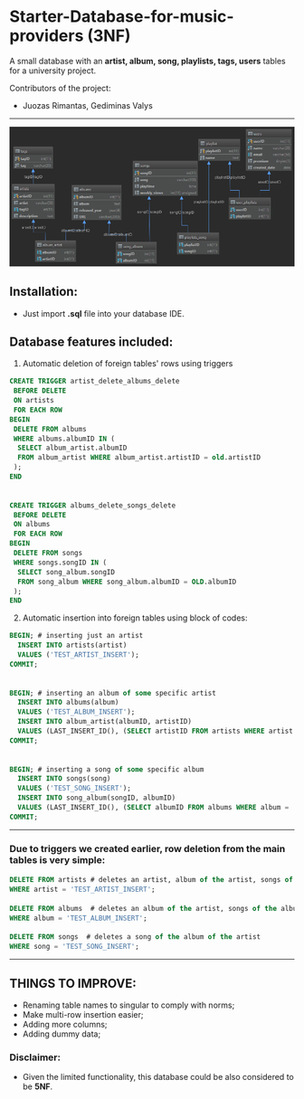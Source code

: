 # Starter-Database-for-music-providers (3NF)
A small database with an **artist, album, song, playlists, tags, users** tables for a university project.

Contributors of the project:
* Juozas Rimantas, Gediminas Valys

---

![database](https://github.com/Effanuel/Starter-Database-for-music-providers/blob/master/generated_database_scheme.png)

## Installation:
* Just import **.sql** file into your database IDE.

## Database features included:
1. Automatic deletion of foreign tables' rows using triggers
```sql
CREATE TRIGGER artist_delete_albums_delete
 BEFORE DELETE
 ON artists
 FOR EACH ROW
BEGIN
 DELETE FROM albums
 WHERE albums.albumID IN (
  SELECT album_artist.albumID
  FROM album_artist WHERE album_artist.artistID = old.artistID
 );
END


CREATE TRIGGER albums_delete_songs_delete
 BEFORE DELETE
 ON albums
 FOR EACH ROW
BEGIN
 DELETE FROM songs
 WHERE songs.songID IN (
  SELECT song_album.songID
  FROM song_album WHERE song_album.albumID = OLD.albumID
 );
END
```

2. Automatic insertion into foreign tables using block of codes:

```sql
BEGIN; # inserting just an artist
  INSERT INTO artists(artist)
  VALUES ('TEST_ARTIST_INSERT');
COMMIT;


BEGIN; # inserting an album of some specific artist
  INSERT INTO albums(album)
  VALUES ('TEST_ALBUM_INSERT');
  INSERT INTO album_artist(albumID, artistID)
  VALUES (LAST_INSERT_ID(), (SELECT artistID FROM artists WHERE artist = 'TEST_ARTIST_INSERT'));
COMMIT;


BEGIN; # inserting a song of some specific album
  INSERT INTO songs(song)
  VALUES ('TEST_SONG_INSERT');
  INSERT INTO song_album(songID, albumID)
  VALUES (LAST_INSERT_ID(), (SELECT albumID FROM albums WHERE album = 'TEST_ALBUM_INSERT'));
COMMIT;

```
---
### Due to triggers we created earlier, row deletion from the main tables is very simple:

```sql
DELETE FROM artists # deletes an artist, album of the artist, songs of the album of the artist
WHERE artist = 'TEST_ARTIST_INSERT';

DELETE FROM albums  # deletes an album of the artist, songs of the album of the artist
WHERE album = 'TEST_ALBUM_INSERT';

DELETE FROM songs  # deletes a song of the album of the artist
WHERE song = 'TEST_SONG_INSERT';

```
---
## THINGS TO IMPROVE:
* Renaming table names to singular to comply with norms;
* Make multi-row insertion easier;
* Adding more columns;
* Adding dummy data;

### Disclaimer:
* Given the limited functionality, this database could be also considered to be **5NF**.



